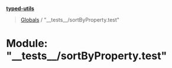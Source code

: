 **[typed-utils](../README.md)**

> [Globals](../globals.md) / "\_\_tests\_\_/sortByProperty.test"

# Module: "\_\_tests\_\_/sortByProperty.test"
